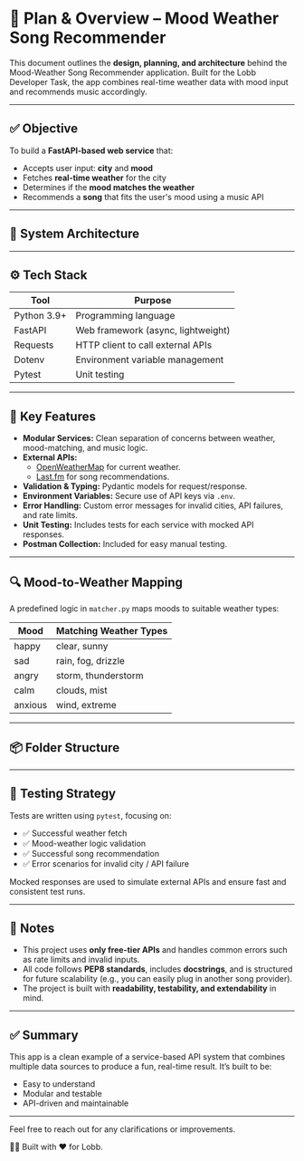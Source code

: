 # 🧠 Plan & Overview – Mood Weather Song Recommender

This document outlines the **design, planning, and architecture** behind the Mood-Weather Song Recommender application. Built for the Lobb Developer Task, the app combines real-time weather data with mood input and recommends music accordingly.

---

## ✅ Objective

To build a **FastAPI-based web service** that:
- Accepts user input: **city** and **mood**
- Fetches **real-time weather** for the city
- Determines if the **mood matches the weather**
- Recommends a **song** that fits the user's mood using a music API

---

## 🧱 System Architecture


---

## ⚙️ Tech Stack

| Tool        | Purpose                          |
|-------------|----------------------------------|
| Python 3.9+ | Programming language              |
| FastAPI     | Web framework (async, lightweight)|
| Requests    | HTTP client to call external APIs |
| Dotenv      | Environment variable management   |
| Pytest      | Unit testing                      |

---

## 🔧 Key Features

- **Modular Services:** Clean separation of concerns between weather, mood-matching, and music logic.
- **External APIs:**
  - [OpenWeatherMap](https://openweathermap.org/api) for current weather.
  - [Last.fm](https://www.last.fm/api) for song recommendations.
- **Validation & Typing:** Pydantic models for request/response.
- **Environment Variables:** Secure use of API keys via `.env`.
- **Error Handling:** Custom error messages for invalid cities, API failures, and rate limits.
- **Unit Testing:** Includes tests for each service with mocked API responses.
- **Postman Collection:** Included for easy manual testing.

---

## 🔍 Mood-to-Weather Mapping

A predefined logic in `matcher.py` maps moods to suitable weather types:

| Mood     | Matching Weather Types     |
|----------|----------------------------|
| happy    | clear, sunny               |
| sad      | rain, fog, drizzle         |
| angry    | storm, thunderstorm        |
| calm     | clouds, mist               |
| anxious  | wind, extreme              |

---

## 📦 Folder Structure


---

## 🧪 Testing Strategy

Tests are written using `pytest`, focusing on:

- ✅ Successful weather fetch
- ✅ Mood-weather logic validation
- ✅ Successful song recommendation
- ✅ Error scenarios for invalid city / API failure

Mocked responses are used to simulate external APIs and ensure fast and consistent test runs.

---

## 🔐 Notes

- This project uses **only free-tier APIs** and handles common errors such as rate limits and invalid inputs.
- All code follows **PEP8 standards**, includes **docstrings**, and is structured for future scalability (e.g., you can easily plug in another song provider).
- The project is built with **readability, testability, and extendability** in mind.

---

## ✅ Summary

This app is a clean example of a service-based API system that combines multiple data sources to produce a fun, real-time result. It’s built to be:
- Easy to understand
- Modular and testable
- API-driven and maintainable

---

Feel free to reach out for any clarifications or improvements.

👨‍💻 Built with ❤️ for Lobb.
